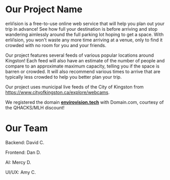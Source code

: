 # Our Project Name
enVision is a free-to-use online web service that will help you plan out your trip in advance! See how full your destination is before arriving and stop wandering aimlessly around the full parking lot hoping to get a space. With enVision, you won't waste any more time arriving at a venue, only to find it crowded with no room for you and your friends.

Our project features several feeds of various popular locations around Kingston! Each feed will also have an estimate of the number of people and compare to an approximate maximum capacity, telling you if the space is barren or crowded. It will also recommend various times to arrive that are typically less crowded to help you better plan your trip.

Our project uses municipal live feeds of the City of Kingston from <a href="https://www.cityofkingston.ca/explore/webcams">https://www.cityofkingston.ca/explore/webcams</a>.

We registered the domain <b><a href="https://www.envirovision.tech">envirovision.tech</a></b> with Domain.com, courtesy of the QHACKS/MLH discount!

# Our Team
Backend: David C.

Frontend: Dan D.

AI: Mercy D.

UI/UX: Amy C.
